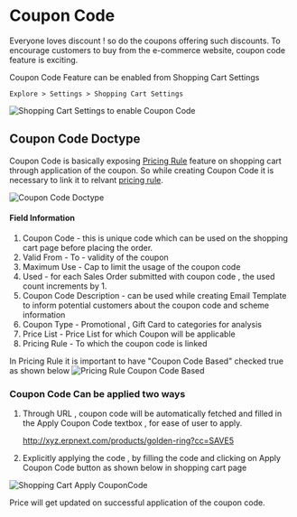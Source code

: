 # Coupon Code

Everyone loves discount ! so do the coupons offering such discounts. To encourage customers to buy from the e-commerce website, 
coupon code feature is exciting.

Coupon Code Feature can be enabled from Shopping Cart Settings

`Explore > Settings > Shopping Cart Settings`

<img class="screenshot" alt="Shopping Cart Settings to enable Coupon Code" src="{{docs_base_url}}/assets/img/articles/CCShoppingCartSettings.png">



## Coupon Code Doctype

Coupon Code is basically exposing [Pricing Rule](https://erpnext.com/docs/user/videos/learn/pricing-rule.html) feature on shopping cart through application of the coupon.
So while creating Coupon Code it is necessary to link it to relvant [pricing rule](https://erpnext.com/docs/user/videos/learn/pricing-rule.html).

<img class="screenshot" alt="Coupon Code Doctype" src="{{docs_base_url}}/assets/img/articles/CouponCodeDoctype.png">

#### Field Information 
1. Coupon Code - this is unique code which can be used on the shopping cart page before placing the order.
2. Valid From - To - validity of the coupon
3. Maximum Use - Cap to limit the usage of the coupon code
4. Used - for each Sales Order submitted with coupon code , the used count increments by 1.
5. Coupon Code Description - can be used while creating Email Template to inform potential customers about the coupon code and scheme
information
6. Coupon Type - Promotional , Gift Card  to categories for analysis
7. Price List - Price List for which Coupon will be applicable
8. Pricing Rule - To which the coupon code is linked

In Pricing Rule it is important to have "Coupon Code Based" checked true as shown below
<img class="screenshot" alt="Pricing Rule Coupon Code Based" src="{{docs_base_url}}/assets/img/articles/PriceRuleCC.png">

### Coupon Code Can be applied two ways
1) Through URL , coupon code will be automatically fetched and filled in the Apply Coupon Code textbox , for ease of user to apply.

	http://xyz.erpnext.com/products/golden-ring?cc=SAVE5

2) Explicitly applying the code , by filling the code and clicking on Apply Coupon Code button as shown below in shopping cart page
<img class="screenshot" alt="Shopping Cart Apply CouponCode" src="{{docs_base_url}}/assets/img/articles/ShoppinCartApplyCouponCode.png">

Price will get updated on successful application of the coupon code.


